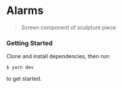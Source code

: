 # Alarms

> Screen component of sculpture piece

### Getting Started

Clone and install dependencies, then run:

```
$ yarn dev
```

to get started.
